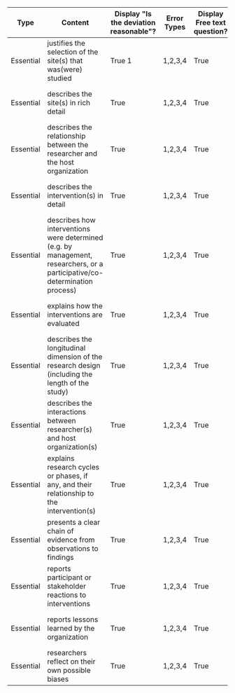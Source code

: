 | Type      | Content                                                                                                                    | Display "Is the deviation reasonable"? | Error Types | Display Free text question? | Free Text Question Label           |
| --------- | -------------------------------------------------------------------------------------------------------------------------- | -------------------------------------- | ----------- | --------------------------- | ---------------------------------- |
| Essential | justifies the selection of the site(s) that was(were) studied                                                              | True 1                                 | 1,2,3,4     | True                        | How can this problem be addressed? |
| Essential | describes the site(s) in rich detail                                                                                       | True                                   | 1,2,3,4     | True                        | How can this problem be addressed? |
| Essential | describes the relationship between the researcher and the host organization                                                | True                                   | 1,2,3,4     | True                        | How can this problem be addressed? |
| Essential | describes the intervention(s) in detail                                                                                    | True                                   | 1,2,3,4     | True                        | How can this problem be addressed? |
| Essential | describes how interventions were determined (e.g. by management, researchers, or a participative/co-determination process) | True                                   | 1,2,3,4     | True                        | How can this problem be addressed? |
| Essential | explains how the interventions are evaluated                                                                               | True                                   | 1,2,3,4     | True                        | How can this problem be addressed? |
| Essential | describes the longitudinal dimension of the research design (including the length of the study)                            | True                                   | 1,2,3,4     | True                        | How can this problem be addressed? |
| Essential | describes the interactions between researcher(s) and host organization(s)                                                  | True                                   | 1,2,3,4     | True                        | How can this problem be addressed? |
| Essential | explains research cycles or phases, if any, and their relationship to the intervention(s)                                  | True                                   | 1,2,3,4     | True                        | How can this problem be addressed? |
| Essential | presents a clear chain of evidence from observations to findings                                                           | True                                   | 1,2,3,4     | True                        | How can this problem be addressed? |
| Essential | reports participant or stakeholder reactions to interventions                                                              | True                                   | 1,2,3,4     | True                        | How can this problem be addressed? |
| Essential | reports lessons learned by the organization                                                                                | True                                   | 1,2,3,4     | True                        | How can this problem be addressed? |
| Essential | researchers reflect on their own possible biases                                                                           | True                                   | 1,2,3,4     | True                        | How can this problem be addressed? |
